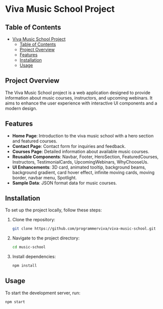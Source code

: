 # Viva Music School Project

## Table of Contents
- [Viva Music School Project](#viva-music-school-project)
  - [Table of Contents](#table-of-contents)
  - [Project Overview](#project-overview)
  - [Features](#features)
  - [Installation](#installation)
  - [Usage](#usage)

## Project Overview
The Viva Music School project is a web application designed to provide information about music courses, instructors, and upcoming webinars. It aims to enhance the user experience with interactive UI components and a modern design.

## Features
- **Home Page**: Introduction to the viva music school with a hero section and featured courses.
- **Contact Page**: Contact form for inquiries and feedback.
- **Courses Page**: Detailed information about available music courses.
- **Reusable Components**: Navbar, Footer, HeroSection, FeaturedCourses, Instructors, TestimonialCards, UpcomingWebinars, WhyChooseUs.
- **UI Enhancements**: 3D card, animated tooltip, background beams, background gradient, card hover effect, infinite moving cards, moving border, navbar menu, Spotlight.
- **Sample Data**: JSON format data for music courses.

## Installation
To set up the project locally, follow these steps:

1. Clone the repository:
    ```sh
    git clone https://github.com/programmerviva/viva-music-school.git
    ```
2. Navigate to the project directory:
    ```sh
    cd music-school
    ```
3. Install dependencies:
    ```sh
    npm install
    ```

## Usage
To start the development server, run:
```sh
npm start